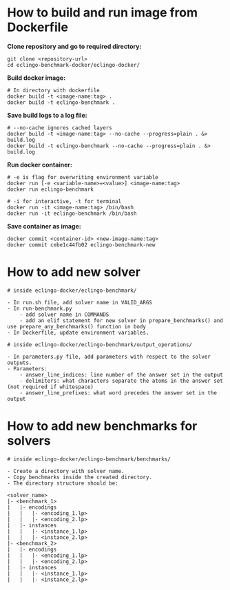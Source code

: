 
# How to build and run image from Dockerfile

**Clone repository and go to required directory:**
```
git clone <repository-url>
cd eclingo-benchmark-docker/eclingo-docker/
```

**Build docker image:**
```
# In directory with dockerfile
docker build -t <image-name:tag> .
docker build -t eclingo-benchmark .
```

**Save build logs to a log file:**
```
# --no-cache ignores cached layers
docker build -t <image-name:tag> --no-cache --progress=plain . &> build.log
docker build -t eclingo-benchmark --no-cache --progress=plain . &> build.log
```

**Run docker container:**
```
# -e is flag for overwriting environment variable
docker run [-e <variable-name>=<value>] <image-name:tag>
docker run eclingo-benchmark 

# -i for interactive, -t for terminal
docker run -it <image-name:tag> /bin/bash
docker run -it eclingo-benchmark /bin/bash
```

**Save container as image:**
```
docker commit <container-id> <new-image-name:tag>
docker commit cebe1c44fb02 eclingo-benchmark-new
```

# How to add new solver
```
# inside eclingo-docker/eclingo-benchmark/

- In run.sh file, add solver name in VALID_ARGS
- In run-benchmark.py 
    - add solver name in COMMANDS
    - add an elif statement for new solver in prepare_benchmarks() and use prepare_any_benchmarks() function in body
- In Dockerfile, update environment variables.
```

```
# inside eclingo-docker/eclingo-benchmark/output_operations/

- In parameters.py file, add parameters with respect to the solver outputs.
- Parameters:
    - answer_line_indices: line number of the answer set in the output
    - delimiters: what characters separate the atoms in the answer set (not required if whitespace)
    - answer_line_prefixes: what word precedes the answer set in the output
```

# How to add new benchmarks for solvers
```
# inside eclingo-docker/eclingo-benchmark/benchmarks/

- Create a directory with solver name.
- Copy benchmarks inside the created directory.
- The directory structure should be:

<solver_name>
|- <benchmark_1>
|   |- encodings
|   |   |- <encoding_1.lp>
|   |   |- <encoding_2.lp>
|   |- instances
|   |   |- <instance_1.lp>
|   |   |- <instance_2.lp>
|- <benchmark_2>
|   |- encodings
|   |   |- <encoding_1.lp>
|   |   |- <encoding_2.lp>
|   |- instances
|   |   |- <instance_1.lp>
|   |   |- <instance_2.lp>
```
